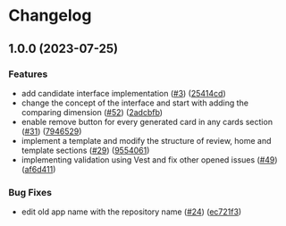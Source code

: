 # Changelog

## 1.0.0 (2023-07-25)


### Features

* add candidate interface implementation ([#3](https://github.com/graasp/graasp-app-cv-tools/issues/3)) ([25414cd](https://github.com/graasp/graasp-app-cv-tools/commit/25414cd4225535674923ea154bfcf1dbce725f58))
* change the concept of the interface and start with adding the comparing dimension ([#52](https://github.com/graasp/graasp-app-cv-tools/issues/52)) ([2adcbfb](https://github.com/graasp/graasp-app-cv-tools/commit/2adcbfbea45f7e6fb153b3e9fded4d2b76bc9a5b))
* enable remove button for every generated card in any cards section ([#31](https://github.com/graasp/graasp-app-cv-tools/issues/31)) ([7946529](https://github.com/graasp/graasp-app-cv-tools/commit/7946529374e1f20215d9bbf7493566c396746380))
* implement a template and modify the structure of review, home and template sections ([#29](https://github.com/graasp/graasp-app-cv-tools/issues/29)) ([9554061](https://github.com/graasp/graasp-app-cv-tools/commit/9554061bab043058ca075199d6ac76b7b78a3f6b))
* implementing validation using Vest and fix other opened issues ([#49](https://github.com/graasp/graasp-app-cv-tools/issues/49)) ([af6d411](https://github.com/graasp/graasp-app-cv-tools/commit/af6d41166f64da660db1012fedd74b2c0948f6f3))


### Bug Fixes

* edit old app name with the repository name ([#24](https://github.com/graasp/graasp-app-cv-tools/issues/24)) ([ec721f3](https://github.com/graasp/graasp-app-cv-tools/commit/ec721f36bf3f104ec7546371210aaabb981f2278))

